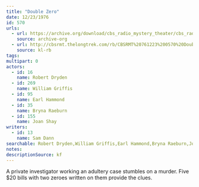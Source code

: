 ```yaml
---
title: "Double Zero"
date: 12/23/1976
id: 570
urls: 
  - url: https://archive.org/download/cbs_radio_mystery_theater/cbs_radio_mystery_theater-0551-0600.zip/cbs_radio_mystery_theater-0551-0600%2Fcbsrmt_0570_double_zero.mp3
    source: archive-org
  - url: http://cbsrmt.thelongtrek.com/rb/CBSRMT%20761223%200570%20Double%20Zero_wbbm_rb%20Hot.mp3
    source: kl-rb
tags: 
multipart: 0
actors:  
  - id: 16
    name: Robert Dryden  
  - id: 269
    name: William Griffis  
  - id: 95
    name: Earl Hammond  
  - id: 35
    name: Bryna Raeburn  
  - id: 155
    name: Joan Shay
writers:  
  - id: 13
    name: Sam Dann
searchable: Robert Dryden,William Griffis,Earl Hammond,Bryna Raeburn,Joan Shay Sam Dann
notes: 
descriptionSource: kf
---
```

A private investigator working an adultery case stumbles on a murder. Five $20 bills with two zeroes written on them provide the clues.
